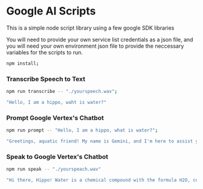 # Google AI Scripts
This is a simple node script library using a few google SDK libraries

You will need to provide your own service list credentials as a json file, and you will need your own environment json file to provide the neccessary variables for the scripts to run.

```bash
npm install;
```

### Transcribe Speech to Text

```bash
npm run transcribe -- "./yourspeech.wav";

"Hello, I am a hippo, waht is water?"
```

### Prompt Google Vertex's Chatbot

```bash
npm run prompt -- "Hello, I am a hippo, what is water?";

"Greetings, aquatic friend! My name is Gemini, and I'm here to assist you with any questions you may have about water."
```

### Speak to Google Vertex's Chatbot

```bash
npm run speak -- "./yourspeach.wav"

"Hi there, Hippo! Water is a chemical compound with the formula H2O, consisting of two hydrogen atoms and one oxygen atom."